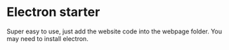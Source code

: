 # Electron starter
Super easy to use, just add the website code into the webpage folder. You may need to install electron.
